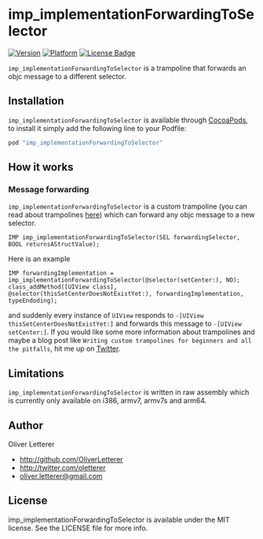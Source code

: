 # imp_implementationForwardingToSelector

[![Version](http://cocoapod-badges.herokuapp.com/v/imp_implementationForwardingToSelector/badge.png)](http://cocoadocs.org/docsets/imp_implementationForwardingToSelector)
[![Platform](http://cocoapod-badges.herokuapp.com/p/imp_implementationForwardingToSelector/badge.png)](http://cocoadocs.org/docsets/imp_implementationForwardingToSelector)
[![License Badge](https://go-shields.herokuapp.com/license-MIT-blue.png)](https://go-shields.herokuapp.com/license-MIT-blue.png)

`imp_implementationForwardingToSelector` is a trampoline that forwards an objc message to a different selector.

## Installation

`imp_implementationForwardingToSelector` is available through [CocoaPods](http://cocoapods.org), to install
it simply add the following line to your Podfile:

``` ruby
pod "imp_implementationForwardingToSelector"
```

## How it works

### Message forwarding

`imp_implementationForwardingToSelector` is a custom trampoline (you can read about trampolines [here](http://landonf.bikemonkey.org/2011/04/index.html)) which can forward any objc message to a new selector.

``` objc
IMP imp_implementationForwardingToSelector(SEL forwardingSelector, BOOL returnsAStructValue);
```

Here is an example

``` objc
IMP forwardingImplementation = imp_implementationForwardingToSelector(@selector(setCenter:), NO);
class_addMethod([UIView class], @selector(thisSetCenterDoesNotExistYet:), forwardingImplementation, typeEndoding);
```

and suddenly every instance of `UIView` responds to `-[UIView thisSetCenterDoesNotExistYet:]` and forwards this message to `-[UIView setCenter:]`. If you would like some more information about trampolines and maybe a blog post like `Writing custom trampolines for beginners and all the pitfalls`, hit me up on [Twitter](http://twitter.com/oletterer).

## Limitations

`imp_implementationForwardingToSelector` is written in raw assembly which is currently only available on i386, armv7, armv7s and arm64.

## Author

Oliver Letterer

- http://github.com/OliverLetterer
- http://twitter.com/oletterer
- oliver.letterer@gmail.com

## License

imp_implementationForwardingToSelector is available under the MIT license. See the LICENSE file for more info.
